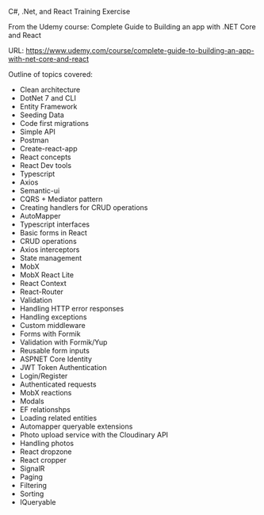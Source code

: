 C#, .Net, and React Training Exercise

From the Udemy course: Complete Guide to Building an app with .NET Core and React

URL: https://www.udemy.com/course/complete-guide-to-building-an-app-with-net-core-and-react

Outline of topics covered:

-   Clean architecture
-   DotNet 7 and CLI
-   Entity Framework
-   Seeding Data
-   Code first migrations
-   Simple API
-   Postman
-   Create-react-app
-   React concepts
-   React Dev tools
-   Typescript
-   Axios
-   Semantic-ui
-   CQRS + Mediator pattern
-   Creating handlers for CRUD operations
-   AutoMapper
-   Typescript interfaces
-   Basic forms in React
-   CRUD operations
-   Axios interceptors
-   State management
-   MobX
-   MobX React Lite
-   React Context
-   React-Router
-   Validation
-   Handling HTTP error responses
-   Handling exceptions
-   Custom middleware
-   Forms with Formik
-   Validation with Formik/Yup
-   Reusable form inputs
-   ASPNET Core Identity
-   JWT Token Authentication
-   Login/Register
-   Authenticated requests
-   MobX reactions
-   Modals
-   EF relationshps
-   Loading related entities
-   Automapper queryable extensions
-   Photo upload service with the Cloudinary API
-   Handling photos
-   React dropzone
-   React cropper
-   SignalR
-   Paging
-   Filtering
-   Sorting
-   IQueryable
